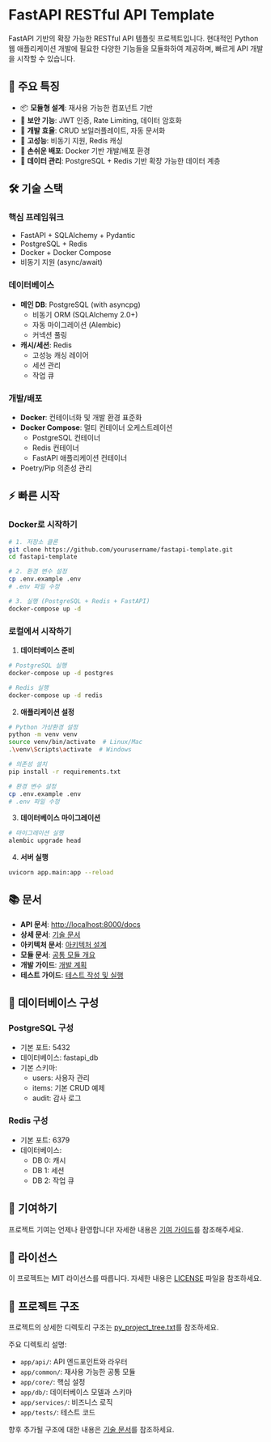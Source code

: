 # FastAPI RESTful API Template

FastAPI 기반의 확장 가능한 RESTful API 템플릿 프로젝트입니다. 현대적인 Python 웹 애플리케이션 개발에 필요한 다양한 기능들을 모듈화하여 제공하며, 빠르게 API 개발을 시작할 수 있습니다.

## 🚀 주요 특징

- 📦 **모듈형 설계**: 재사용 가능한 컴포넌트 기반
- 🔐 **보안 기능**: JWT 인증, Rate Limiting, 데이터 암호화
- 🎯 **개발 효율**: CRUD 보일러플레이트, 자동 문서화
- 🔄 **고성능**: 비동기 지원, Redis 캐싱
- 🐳 **손쉬운 배포**: Docker 기반 개발/배포 환경
- 💾 **데이터 관리**: PostgreSQL + Redis 기반 확장 가능한 데이터 계층

## 🛠 기술 스택

### 핵심 프레임워크

- FastAPI + SQLAlchemy + Pydantic
- PostgreSQL + Redis
- Docker + Docker Compose
- 비동기 지원 (async/await)

### 데이터베이스

- **메인 DB**: PostgreSQL (with asyncpg)
  - 비동기 ORM (SQLAlchemy 2.0+)
  - 자동 마이그레이션 (Alembic)
  - 커넥션 풀링
- **캐시/세션**: Redis
  - 고성능 캐싱 레이어
  - 세션 관리
  - 작업 큐

### 개발/배포

- **Docker**: 컨테이너화 및 개발 환경 표준화
- **Docker Compose**: 멀티 컨테이너 오케스트레이션
  - PostgreSQL 컨테이너
  - Redis 컨테이너
  - FastAPI 애플리케이션 컨테이너
- Poetry/Pip 의존성 관리

## ⚡️ 빠른 시작

### Docker로 시작하기

```bash
# 1. 저장소 클론
git clone https://github.com/yourusername/fastapi-template.git
cd fastapi-template

# 2. 환경 변수 설정
cp .env.example .env
# .env 파일 수정

# 3. 실행 (PostgreSQL + Redis + FastAPI)
docker-compose up -d
```

### 로컬에서 시작하기

1. **데이터베이스 준비**

```bash
# PostgreSQL 실행
docker-compose up -d postgres

# Redis 실행
docker-compose up -d redis
```

2. **애플리케이션 설정**

```bash
# Python 가상환경 설정
python -m venv venv
source venv/bin/activate  # Linux/Mac
.\venv\Scripts\activate  # Windows

# 의존성 설치
pip install -r requirements.txt

# 환경 변수 설정
cp .env.example .env
# .env 파일 수정
```

3. **데이터베이스 마이그레이션**

```bash
# 마이그레이션 실행
alembic upgrade head
```

4. **서버 실행**

```bash
uvicorn app.main:app --reload
```

## 📚 문서

- **API 문서**: <http://localhost:8000/docs>
- **상세 문서**: [기술 문서](fastapi_template/README.md)
- **아키텍처 문서**: [아키텍처 설계](fastapi_template/docs/architecture.md)
- **모듈 문서**: [공통 모듈 개요](fastapi_template/docs/common__overview.md)
- **개발 가이드**: [개발 계획](fastapi_template/docs/development_plan.md)
- **테스트 가이드**: [테스트 작성 및 실행](fastapi_template/docs/testing_guide.md)

## 💾 데이터베이스 구성

### PostgreSQL 구성

- 기본 포트: 5432
- 데이터베이스: fastapi_db
- 기본 스키마:
  - users: 사용자 관리
  - items: 기본 CRUD 예제
  - audit: 감사 로그

### Redis 구성

- 기본 포트: 6379
- 데이터베이스:
  - DB 0: 캐시
  - DB 1: 세션
  - DB 2: 작업 큐

## 🤝 기여하기

프로젝트 기여는 언제나 환영합니다! 자세한 내용은 [기여 가이드](CONTRIBUTING.md)를 참조해주세요.

## 📄 라이선스

이 프로젝트는 MIT 라이선스를 따릅니다. 자세한 내용은 [LICENSE](LICENSE) 파일을 참조하세요.

## 📁 프로젝트 구조

프로젝트의 상세한 디렉토리 구조는 [py_project_tree.txt](fastapi_template/py_project_tree.txt)를 참조하세요.

주요 디렉토리 설명:

- `app/api/`: API 엔드포인트와 라우터
- `app/common/`: 재사용 가능한 공통 모듈
- `app/core/`: 핵심 설정
- `app/db/`: 데이터베이스 모델과 스키마
- `app/services/`: 비즈니스 로직
- `app/tests/`: 테스트 코드

향후 추가될 구조에 대한 내용은 [기술 문서](fastapi_template/README.md)를 참조하세요.
